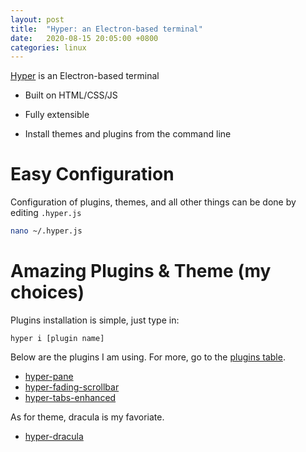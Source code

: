 ```yaml
---
layout: post
title:  "Hyper: an Electron-based terminal"
date:   2020-08-15 20:05:00 +0800
categories: linux
---
```


[Hyper](https://hyper.is) is an Electron-based terminal

* Built on HTML/CSS/JS

* Fully extensible

* Install themes and plugins from the command line

# Easy Configuration

Configuration of plugins, themes, and all other things can be done by editing `.hyper.js`

```bash
nano ~/.hyper.js
```

# Amazing Plugins & Theme (my choices)

Plugins installation is simple, just type in:

```
hyper i [plugin name]
```

Below are the plugins I am using. For more, go to the [plugins table](https://hyper.is/plugins/newest).

* [hyper-pane](https://hyper.is/store/hyper-pane)
* [hyper-fading-scrollbar](https://hyper.is/store/hyper-fading-scrollbar)
* [hyper-tabs-enhanced](https://hyper.is/store/hyper-tabs-enhanced)

As for theme, dracula is my favoriate.

* [hyper-dracula](https://hyper.is/store/hyper-dracula)